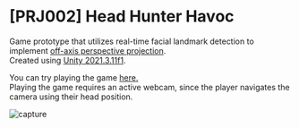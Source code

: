 # [PRJ002] Head Hunter Havoc

Game prototype that utilizes real-time facial landmark detection to implement [off-axis perspective projection](http://160592857366.free.fr/joe/ebooks/ShareData/Generalized%20Perspective%20Projection.pdf). </br>
Created using [Unity 2021.3.11f1](unityhub://2021.3.11f1/0a5ca18544bf).

You can try playing the game [here.](https://prjoh.itch.io/head-hunter-havoc) </br>
Playing the game requires an active webcam, since the player navigates the camera using their head position.


![capture](./capture.gif)
